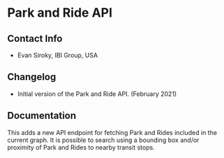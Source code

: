 # Park and Ride API

## Contact Info

- Evan Siroky, IBI Group, USA

## Changelog

- Initial version of the Park and Ride API. (February 2021)

## Documentation

This adds a new API endpoint for fetching Park and Rides included in the current graph. It is
possible to search using a bounding box and/or proximity of Park and Rides to nearby transit stops.